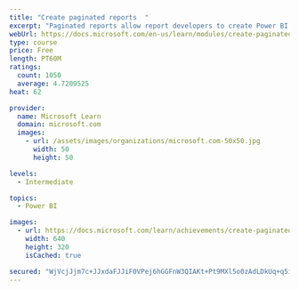 ```yaml
---
title: "Create paginated reports  "
excerpt: "Paginated reports allow report developers to create Power BI artifacts that have tightly controlled rendering requirements. Paginated reports are ideal for creating sales invoices, receipts, purchase orders, and tabular data. This module will teach you how to create reports, add parameters, and work with tables and charts in paginated reports."
webUrl: https://docs.microsoft.com/en-us/learn/modules/create-paginated-reports-power-bi/
type: course
price: Free
length: PT60M
ratings:
  count: 1050
  average: 4.7209525
heat: 62

provider:
  name: Microsoft Learn
  domain: microsoft.com
  images:
    - url: /assets/images/organizations/microsoft.com-50x50.jpg
      width: 50
      height: 50

levels:
  - Intermediate

topics:
  - Power BI

images:
  - url: https://docs.microsoft.com/learn/achievements/create-paginated-reports-power-bi-social.png
    width: 640
    height: 320
    isCached: true

secured: "WjVcjJjm7c+JJxdaFJJiF0VPej6hGGFnW3QIAKt+Pt9MXl5o0zAdLDkUq+q5i3DpOMz+mPuCogF5KVs9tW8gLqvNncscQ2WzfPldi+RCVDAeDyW9HJkJujxzZIgiGmHuVrCQPDLWog1Rj6kUYonyE2bTNIy4XwGtT8ohZ+C5U43hXRJA+TdnPkvY+xRg8ZadGR5KR8lNrU+RFGvosJ7zoRL96pi70MVxgdL0MjPigm+e/lFJhv2JBP8KCSBQQ59tXcPOziawRKR+curw9w4uJHQqG5EhaxBVz3FiSEUjisJNhuLou+ncLdbpYOzESFOCKiIxKLJ/DS52Bp8fMPRMb3bMi7RXPirjE7YDLyHwjSiXWoMaD4o12ORC4LAQYvz+3qsQblVlHE24EdBEUFNFXB/pQGohSOtxULLZBqUGvGI=;SXaTm3sz4pbMeaRo4IOPnQ=="
---
```


